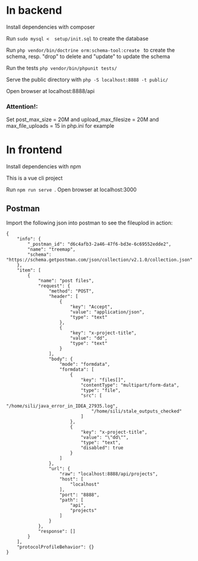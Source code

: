 # In backend

Install dependencies with composer

Run ```sudo mysql <  setup/init.sql``` to create the database

Run ```php vendor/bin/doctrine orm:schema-tool:create ``` to create the schema, resp. "drop" to delete and "update" to update the schema

Run the tests ``` php vendor/bin/phpunit tests/ ```

Serve the public directory with ```php -S localhost:8888 -t public/ ```

Open browser at localhost:8888/api

### Attention!:

Set post_max_size = 20M and upload_max_filesize = 20M and max_file_uploads = 15 in php.ini for example

# In frontend

Install dependencies with npm

This is a vue cli project

Run ```npm run serve ```.
Open browser at localhost:3000


## Postman

Import the following json into postman to see the fileuplod in action:

```
{
	"info": {
		"_postman_id": "d6c4afb3-2a46-47f6-bd3e-6c69552edde2",
		"name": "treemap",
		"schema": "https://schema.getpostman.com/json/collection/v2.1.0/collection.json"
	},
	"item": [
		{
			"name": "post files",
			"request": {
				"method": "POST",
				"header": [
					{
						"key": "Accept",
						"value": "application/json",
						"type": "text"
					},
					{
						"key": "x-project-title",
						"value": "dd",
						"type": "text"
					}
				],
				"body": {
					"mode": "formdata",
					"formdata": [
						{
							"key": "files[]",
							"contentType": "multipart/form-data",
							"type": "file",
							"src": [
								"/home/sili/java_error_in_IDEA_27935.log",
								"/home/sili/stale_outputs_checked"
							]
						},
						{
							"key": "x-project-title",
							"value": "\"dd\"",
							"type": "text",
							"disabled": true
						}
					]
				},
				"url": {
					"raw": "localhost:8888/api/projects",
					"host": [
						"localhost"
					],
					"port": "8888",
					"path": [
						"api",
						"projects"
					]
				}
			},
			"response": []
		}
	],
	"protocolProfileBehavior": {}
}
```


